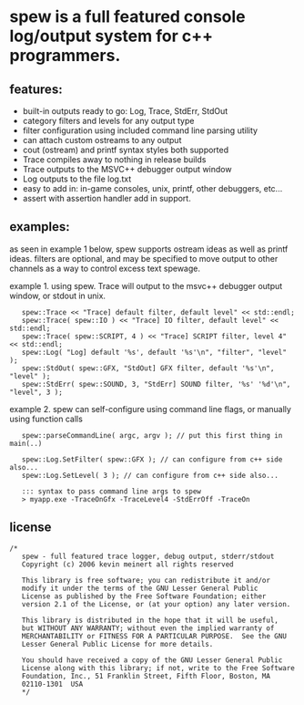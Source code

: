# spew is a full featured console log/output system for c++ programmers.

## features:

 * built-in outputs ready to go: Log, Trace, StdErr, StdOut
 * category filters and levels for any output type
 * filter configuration using included command line parsing utility
 * can attach custom ostreams to any output
 * cout (ostream) and printf syntax styles both supported
 * Trace compiles away to nothing in release builds
 * Trace outputs to the MSVC++ debugger output window
 * Log outputs to the file log.txt
 * easy to add in:  in-game consoles, unix, printf, other debuggers, etc... 
 * assert with assertion handler add in support.


## examples:

as seen in example 1 below, spew supports ostream ideas as well as printf ideas.
filters are optional, and may be specified to move output to other channels as a way to control excess text spewage.

example 1. using spew. Trace will output to the msvc++ debugger output window, or stdout in unix.
```
   spew::Trace << "Trace] default filter, default level" << std::endl;
   spew::Trace( spew::IO ) << "Trace] IO filter, default level" << std::endl;
   spew::Trace( spew::SCRIPT, 4 ) << "Trace] SCRIPT filter, level 4" << std::endl;
   spew::Log( "Log] default '%s', default '%s'\n", "filter", "level" );
   spew::StdOut( spew::GFX, "StdOut] GFX filter, default '%s'\n", "level" );
   spew::StdErr( spew::SOUND, 3, "StdErr] SOUND filter, '%s' '%d'\n", "level", 3 );
```

example 2. spew can self-configure using command line flags, or manually using function calls
```
   spew::parseCommandLine( argc, argv ); // put this first thing in main(..)

   spew::Log.SetFilter( spew::GFX ); // can configure from c++ side also...
   spew::Log.SetLevel( 3 ); // can configure from c++ side also...

   ::: syntax to pass command line args to spew
   > myapp.exe -TraceOnGfx -TraceLevel4 -StdErrOff -TraceOn
```


## license

```
/*
   spew - full featured trace logger, debug output, stderr/stdout
   Copyright (c) 2006 kevin meinert all rights reserved

   This library is free software; you can redistribute it and/or
   modify it under the terms of the GNU Lesser General Public
   License as published by the Free Software Foundation; either
   version 2.1 of the License, or (at your option) any later version.

   This library is distributed in the hope that it will be useful,
   but WITHOUT ANY WARRANTY; without even the implied warranty of
   MERCHANTABILITY or FITNESS FOR A PARTICULAR PURPOSE.  See the GNU
   Lesser General Public License for more details.

   You should have received a copy of the GNU Lesser General Public
   License along with this library; if not, write to the Free Software
   Foundation, Inc., 51 Franklin Street, Fifth Floor, Boston, MA
   02110-1301  USA
   */
```
